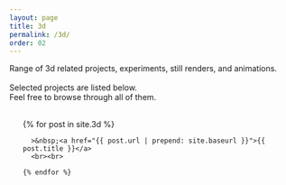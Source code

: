 ```yaml
---
layout: page
title: 3d
permalink: /3d/
order: 02
---
```


<!-- INSERTED PROJECTS -->
Range of 3d related projects, experiments, still renders, and animations.
<br><br>
Selected projects are listed below.<br>
Feel free to browse through all of them.
<br><br>

<ul class="post-list">
  {% for post in site.3d %}

      >&nbsp;<a href="{{ post.url | prepend: site.baseurl }}">{{ post.title }}</a>
      <br><br>

    {% endfor %}
  </ul>
<!-- INSERTED PROJECTS - CLOSED -->
